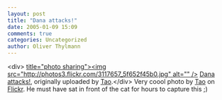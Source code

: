 ```yaml
---
layout: post
title: "Dana attacks!"
date: 2005-01-09 15:09
comments: true
categories: Uncategorized
author: Oliver Thylmann
---
```



&lt;div&gt;	[ title=&quot;photo sharing&quot;&gt;&lt;img src=&quot;http://photos3.flickr.com/3117657_5f652f45b0.jpg&quot; alt=&quot;&quot; /&gt;](http://www.flickr.com/photos/taospace/3117657/)	[Dana attacks!](http://www.flickr.com/photos/taospace/3117657/), originally uploaded by [Tao](http://www.flickr.com/people/taospace/).&lt;/div&gt;					Very coool photo by [Tao](http://www.flickr.com/photos/taospace/) on [Flickr](http://www.flickr.com/). He must have sat in front of the cat for hours to capture this ;)

